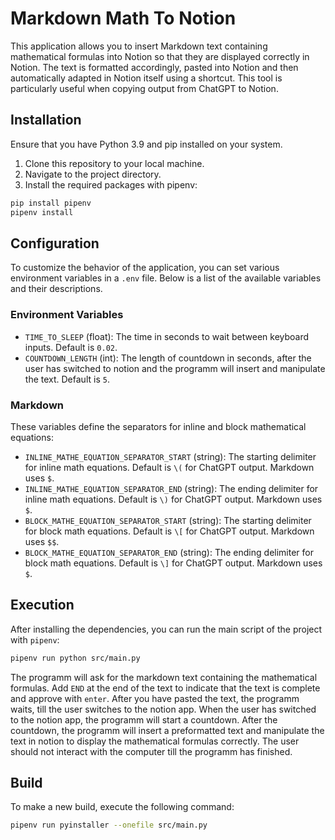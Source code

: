 # Markdown Math To Notion

This application allows you to insert Markdown text containing mathematical formulas into Notion so that they are displayed correctly in Notion.
The text is formatted accordingly, pasted into Notion and then automatically adapted in Notion itself using a shortcut. 
This tool is particularly useful when copying output from ChatGPT to Notion.

## Installation

Ensure that you have Python 3.9 and pip installed on your system.

1. Clone this repository to your local machine.
2. Navigate to the project directory.
3. Install the required packages with pipenv:

```bash
pip install pipenv
pipenv install
```

## Configuration

To customize the behavior of the application, you can set various environment variables in a `.env` file. Below is a list of the available variables and their descriptions.

### Environment Variables

- `TIME_TO_SLEEP` (float): The time in seconds to wait between keyboard inputs. Default is `0.02`.
- `COUNTDOWN_LENGTH` (int): The length of countdown in seconds, after the user has switched to notion and the programm will insert and manipulate the text. Default is `5`.

### Markdown 

These variables define the separators for inline and block mathematical equations:

- `INLINE_MATHE_EQUATION_SEPARATOR_START` (string): The starting delimiter for inline math equations. Default is `\(` for ChatGPT output. Markdown uses `$`.
- `INLINE_MATHE_EQUATION_SEPARATOR_END` (string): The ending delimiter for inline math equations. Default is `\)` for ChatGPT output. Markdown uses `$`.
- `BLOCK_MATHE_EQUATION_SEPARATOR_START` (string): The starting delimiter for block math equations. Default is `\[` for ChatGPT output. Markdown uses `$$`.
- `BLOCK_MATHE_EQUATION_SEPARATOR_END` (string): The ending delimiter for block math equations. Default is `\]` for ChatGPT output. Markdown uses `$`.



## Execution

After installing the dependencies, you can run the main script of the project with `pipenv`:

```bash
pipenv run python src/main.py
```

The programm will ask for the markdown text containing the mathematical formulas. 
Add `END` at the end of the text to indicate that the text is complete and approve with `enter`.
After you have pasted the text, the programm waits, till the user switches to the notion app.
When the user has switched to the notion app, the programm will start a countdown.
After the countdown, the programm will insert a preformatted text and manipulate the text in notion to display the mathematical formulas correctly.
The user should not interact with the computer till the programm has finished.

## Build

To make a new build, execute the following command:

```bash
pipenv run pyinstaller --onefile src/main.py
```
